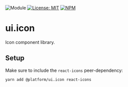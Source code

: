 ![Module](https://img.shields.io/badge/%40platform-ui.icon-%23EA4E7E.svg)
[![License: MIT](https://img.shields.io/badge/license-MIT-blue.svg)](https://opensource.org/licenses/MIT)
[![NPM](https://img.shields.io/npm/v/@platform/ui.icon.svg?colorB=blue&style=flat)](https://www.npmjs.com/package/@platform/ui.icon)

# ui.icon
Icon component library.

## Setup
Make sure to include the `react-icons` peer-dependency:

    yarn add @platform/ui.icon react-icons


